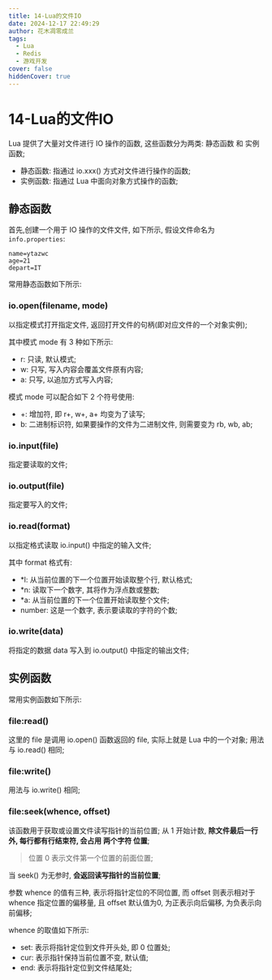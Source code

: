 ```yaml
---
title: 14-Lua的文件IO
date: 2024-12-17 22:49:29
author: 花木凋零成兰
tags:
  - Lua
  - Redis
  - 游戏开发
cover: false
hiddenCover: true
---
```


# 14-Lua的文件IO

Lua 提供了大量对文件进行 IO 操作的函数, 这些函数分为两类: 静态函数 和 实例函数;

- 静态函数: 指通过 io.xxx() 方式对文件进行操作的函数;
- 实例函数: 指通过 Lua 中面向对象方式操作的函数;

## 静态函数

首先,创建一个用于 IO 操作的文件文件, 如下所示, 假设文件命名为`info.properties`:

```properties
name=ytazwc
age=21
depart=IT
```

常用静态函数如下所示:

### io.open(filename, mode)

以指定模式打开指定文件, 返回打开文件的句柄(即对应文件的一个对象实例); 

其中模式 mode 有 3 种如下所示:
- r: 只读, 默认模式;
- w: 只写, 写入内容会覆盖文件原有内容;
- a: 只写, 以追加方式写入内容;

模式 mode 可以配合如下 2 个符号使用:
- +: 增加符, 即 r+, w+, a+ 均变为了读写;
- b: 二进制标识符, 如果要操作的文件为二进制文件, 则需要变为 rb, wb, ab;

### io.input(file)

指定要读取的文件;

### io.output(file)

指定要写入的文件;

### io.read(format)

以指定格式读取 io.input() 中指定的输入文件; 

其中 format 格式有:
- *l: 从当前位置的下一个位置开始读取整个行, 默认格式;
- *n: 读取下一个数字, 其将作为浮点数或整数;
- *a: 从当前位置的下一个位置开始读取整个文件;
- number: 这是一个数字, 表示要读取的字符的个数;

### io.write(data)

将指定的数据 data 写入到 io.output() 中指定的输出文件;

## 实例函数

常用实例函数如下所示:

### file:read()

这里的 file 是调用 io.open() 函数返回的 file, 实际上就是 Lua 中的一个对象; 用法与 io.read() 相同;

### file:write()

用法与 io.write() 相同;

### file:seek(whence, offset)

该函数用于获取或设置文件读写指针的当前位置; 从 1 开始计数, **除文件最后一行外, 每行都有行结束符, 会占用 两个字符 位置**;

> 位置 0 表示文件第一个位置的前面位置;

当 seek() 为无参时, **会返回读写指针的当前位置**;

参数 whence 的值有三种, 表示将指针定位的不同位置, 而 offset 则表示相对于 whence 指定位置的偏移量, 且 offset 默认值为0, 为正表示向后偏移, 为负表示向前偏移;

whence 的取值如下所示:
- set: 表示将指针定位到文件开头处, 即 0 位置处;
- cur: 表示指针保持当前位置不变, 默认值;
- end: 表示将指针定位到文件结尾处;

